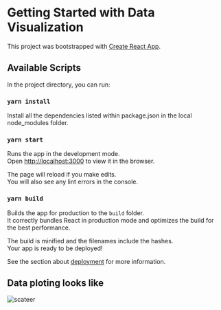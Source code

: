 # Getting Started with Data Visualization

This project was bootstrapped with [Create React App](https://github.com/facebook/create-react-app).

## Available Scripts

In the project directory, you can run:
### `yarn install`

Install all the dependencies listed within package.json in the local node_modules folder.

### `yarn start`

Runs the app in the development mode.\
Open [http://localhost:3000](http://localhost:3000) to view it in the browser.

The page will reload if you make edits.\
You will also see any lint errors in the console.

### `yarn build`

Builds the app for production to the `build` folder.\
It correctly bundles React in production mode and optimizes the build for the best performance.

The build is minified and the filenames include the hashes.\
Your app is ready to be deployed!

See the section about [deployment](https://facebook.github.io/create-react-app/docs/deployment) for more information.

## Data ploting looks like
![scateer](menufac-assignment\screenshots\Screenshot_2.png)